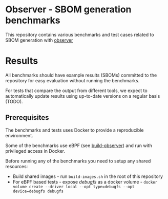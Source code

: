 # Observer - SBOM generation benchmarks

This repository contains various benchmarks and test cases related to SBOM generation with [observer](https://github.com/sbom-observer/observer-cli)

# Results

All benchmarks should have example results (SBOMs) committed to the repository for easy evaluation without running the benchmarks.

For tests that compare the output from different tools, we expect to automatically update results using up-to-date versions on a regular basis (TODO).

## Prerequisites

The benchmarks and tests uses Docker to provide a reproducible environment.

Some of the benchmarks use eBPF (see [build-observer](https://github.com/sbom-observer/build-observer)) and run with privileged access in Docker.

Before running any of the benchmarks you need to setup any shared resources:

- Build shared images - run `build-images.sh` in the root of this repository
- For eBPF based tests - expose *debugfs* as a docker volume - `docker volume create --driver local --opt type=debugfs --opt device=debugfs debugfs`

